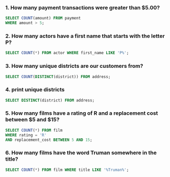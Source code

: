### 1. How many payment transactions were greater than $5.00?
```SQL
SELECT COUNT(amount) FROM payment
WHERE amount > 5;
```
### 2. How many actors have a first name that starts with the letter P?
```SQL
SELECT COUNT(*) FROM actor WHERE first_name LIKE 'P%';
```
### 3. How many unique districts are our customers from?
```SQL
SELECT COUNT(DISTINCT(district)) FROM address;
```
### 4. print unique districts
```SQL
SELECT DISTINCT(district) FROM address;
```
### 5. How many films have a rating of R and a replacement cost between $5 and $15?
```SQL
SELECT COUNT(*) FROM film
WHERE rating = 'R'
AND replacement_cost BETWEEN 5 AND 15;
```
### 6. How many films have the word Truman somewhere in the title?
```SQL
SELECT COUNT(*) FROM film WHERE title LIKE '%Truman%';
```